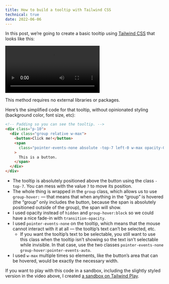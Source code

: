 ```yaml
---
title: How to build a tooltip with Tailwind CSS
technical: true
date: 2022-06-06
---
```


In this post, we’re going to create a basic tooltip using [Tailwind CSS](https://tailwindcss.com) that looks like this:

<video src="/github-issues/172287179-a7f1d46b-2f40-4215-9706-ebd7676bc03a.mp4" controls></video>

This method requires no external libraries or packages.

Here’s the simplified code for that tooltip, without opinionated styling (background color, font size, etc):

```html
<!-- Padding so you can see the tooltip. -->
<div class="p-10">
  <div class="group relative w-max">
    <button>Click me!</button>
    <span
      class="pointer-events-none absolute -top-7 left-0 w-max opacity-0 transition-opacity group-hover:opacity-100"
    >
      This is a button.
    </span>
  </div>
</div>
```

- The tooltip is absolutely positioned above the button using the class `-top-7`. You can mess with the value `7` to move its position.
- The whole thing is wrapped in the `group` class, which allows us to use `group-hover:` — that means that when anything in the “group” is hovered (the “group” only includes the button, because the span is absolutely positioned outside of the group), the span will show.
- I used opacity instead of `hidden` and `group-hover:block` so we could have a nice fade-in with `transition-opacity`.
- I used `pointer-events-none` on the tooltip, which means that the mouse cannot interact with it at all — the tooltip’s text can’t be selected, etc.
  - If you want the tooltip’s text to be selectable, you still want to use this class when the tooltip isn’t showing so the text isn’t selectable while invisible. In that case, use the two classes `pointer-events-none group-hover:pointer-events-auto`.
- I used `w-max` multiple times so elements, like the button’s area that can be hovered, would be exactly the necessary width.

If you want to play with this code in a sandbox, including the slightly styled version in the video above, I created [a sandbox on Tailwind Play](https://play.tailwindcss.com/QM5A7FpFKL).
